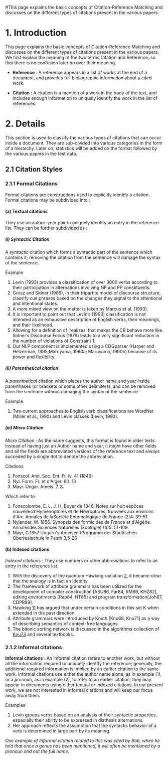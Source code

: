 #This page explains the basic concepts of Citation-Reference Matching and discusses on the different types of citations present in the various papers.
# 1. Introduction #

This page explains the basic concepts of Citation-Reference Matching and discusses on the different types of citations present in the various papers. We first explain the meaning of the two terms Citation and Reference, so that there is no confusion later on over their meaning.

  * **Reference** : A reference appears in a list of works at the end of a document, and provides full bibliographic information about a cited work.

  * **Citation** : A citation is a mention of a work in the body of the text, and includes enough information to uniquely identify the work in the list of references.



# 2. Details #
This section is used to classify the various types of citations that can occur inside a document. They are sub-divided into various categories in the form of a hierarchy. Later on, statistics will be added on the format followed by the various papers in the test data.
## 2.1 Citation Styles ##
### 2.1.1 Formal Citations ###
Formal citations are constructions used to explicitly identify a citation. Formal citations may be subdivided into :

#### (a) Textual citations ####
They use an author–year pair to uniquely identify an entry in the reference list. They can be further subdivided as :
##### (i) Syntactic Citation #####
A _syntactic_ citation which forms a syntactic part of the sentence which contains it; removing the citation from the sentence will damage the syntax of the sentence.

Example

  1. Levin (1993) provides a classification of over 3000 verbs according to their participation in alternations involving NP and PP constituents.
  1. Grosz and Sidner (1986), in their tripartite model of discourse structure, classify cue phrases based on the changes they signal to the attentional and intentional states.
  1. A more mixed view on the matter is taken by Marcus et al. (1993).
  1. It is important to point out that Levin’s (1993) classification is not intended as an exhaustive description of English verbs, their meanings, and their likelihood.
  1. Allowing for a definition of ‘realizes’ that makes the CB behave more like Sidner’s Discourse Focus (1979) leads to a very significant reduction in the number of violations of Constraint 1.
  1. Our NLP component is implemented using a CDGparser (Harper and Helzerman, 1995;Maruyama, 1990a; Maruyama, 1990b) because of its power and flexibility.

##### (ii) Parenthetical citation #####
A _parenthetical_ citation which places the author name and year inside parentheses (or brackets or some other delimiters), and can be removed from the sentence without damaging the syntax of the sentence.

Example

  1. Two current approaches to English verb classifications are WordNet (Miller et al., 1990) and Levin classes (Levin, 1993).


##### (iii) Micro Citation #####
_Micro Citation_ : As the name suggests, this format is found in older texts. Instead of having just an Author name and year, it might have other fields and all the fields are abbreviated versions of the reference text and always succeded by a single dot to denote the abbreviation.

Citations

  1. Fonscol. Ann. Soc. Ent. Fr. iv. 41 (1846)
  1. Nyl. Form. Fr. et d'Alger. 60. 13
  1. Mayr. Ungar. Ameis. 7. 8.

Which refer to

  1. Fonscolombe, E. L. J. H. Boyer de 1846. Notes sur huit espčces nouvellesd'Hyménoptčres et de Névroptčres, trouvées aux environs d'Aix. Annales de laSociété Entomologique de France (2)4: 39-51.
  1. Nylander, W.  1856. Synopsis des formicides de France et d'Algérie. Annalesdes Sciences Naturelles (Zoologie) (4)5: 51-109.
  1. Mayr, G.1857 Ungarn's Ameisen (Programm der Städtischen Oberrealschule in Pesth 3,5-26



#### (b) Indexed citations ####
_Indexed citations_ : They use numbers or other abbreviations to refer to an entry in the reference list.

  1. With the discovery of the quantum Hawking radiation [2](2.md), it became clear that the analogy is in fact an identity.
  1. The framework of attribute grammars has been utilized for the development of compiler construction [ASU86, Far84, RM89, KHZ82], editing environments [Rep84, HT85] and program
transformation[Joh87, CDPR99].
  1. Hawking [11](11.md) has argued that under certain conditions in this set K when extended in the past direction.
  1. Attribute grammars were introduced by Knuth [Knu68, Knu71] as a way of describing semantics of context-free languages.
  1. The bitonic sorting network is discussed in the algorithms collection of [Knu73](Knu73.md) and several textbooks.


### 2.1.2 Informal citations ###
**Informal citations** : An informal citation refers to another work, but without all the information required to uniquely identify the reference; generally, the additional required information is implied by an earlier citation to the same work. Informal citations use either the author name alone, as in example (1), or a pronoun, as in example (2), to refer to an earlier citation; they may appear in documents using either textual or indexed citations. In our present work, we are not interested in informal citations and will keep our focus away from them.

Examples

  1. Levin groups verbs based on an analysis of their syntactic properties, especially their ability to be expressed in diathesis alternations.
  1. Her approach reflects the assumption that the syntactic behavior of a verb is determined in large part by its meaning.

_One example of Informal citation related to this was cited by Bob, when he told that once a genus has been mentioned, it will often be mentioned by a pronoun and not the full name._